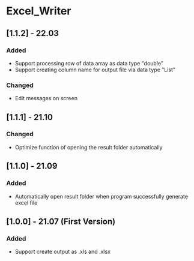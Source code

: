 # Excel_Writer

## [1.1.2] - 22.03
### Added
- Support processing row of data array as data type "double"
- Support creating column name for output file via data type "List<String>"

### Changed
- Edit messages on screen

## [1.1.1] - 21.10
### Changed
- Optimize function of opening the result folder automatically

## [1.1.0] - 21.09
### Added
- Automatically open result folder when program successfully generate excel file

## [1.0.0] - 21.07 (First Version)
### Added
- Support create output as .xls and .xlsx